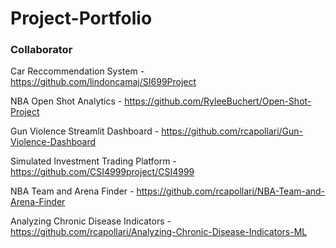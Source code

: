 # Project-Portfolio
### Collaborator
Car Reccommendation System - https://github.com/lindoncamaj/SI699Project

NBA Open Shot Analytics - https://github.com/RyleeBuchert/Open-Shot-Project

Gun Violence Streamlit Dashboard - https://github.com/rcapollari/Gun-Violence-Dashboard

Simulated Investment Trading Platform - https://github.com/CSI4999project/CSI4999

NBA Team and Arena Finder - https://github.com/rcapollari/NBA-Team-and-Arena-Finder

Analyzing Chronic Disease Indicators - https://github.com/rcapollari/Analyzing-Chronic-Disease-Indicators-ML
